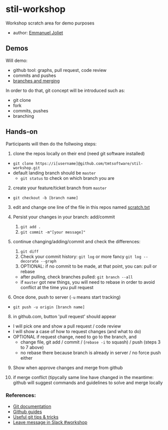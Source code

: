 # stil-workshop
Workshop scratch area for demo purposes

* author: [Emmanuel Joliet](ejoliet@ipac.caltech.edu)

## Demos

Will demo:

* github tool: graphs, pull request, code review
* commits and pushes
* [branches and merging](https://www.atlassian.com/git/tutorials/using-branches)

In order to do that, git concept will be introduced such as:

* git clone
* fork
* commits, pushes
* branching

## Hands-on

Participants will then do the follwoing steps:

1. clone the repos locally on their end (need git software installed)
  * `git clone https://i[username]@github.com/tmtsoftware/stil-workshop.git`   
  * default landing branch should be `master`
    * `git status` to check on which branch you are

2. create your feature/ticket branch from `master` 
  * `git checkout -b [branch name]`
3. edit and change one line of the file in this repos named [scratch.txt](scratch.txt)
4. Persist your changes in your branch: add/commit
   1. `git add .`
   2. `git commit -m"[your message]"`
5. continue changing/adding/commit and check the differences:
   1. `git diff`
   2. Check your commit history: `git log` or more fancy `git log --decorate --graph`
   3. OPTIONAL: if no commit to be made, at that point, you can: pull or rebase
     * after pulling, check branches pulled: `git branch --all`
     * if `master` got new things, you will need to rebase in order to avoid conflict at the time you pull request

7. Once done, push to server (`-u` means start tracking)
  * `git push -u origin [branch name]`

8. in github.com, button 'pull request' should appear
  * I will pick one and show a pull request / code review
  * I will show a case of how to request changes (and what to do)
  * OPTIONAL if request change, need to go to the branch, and
    * change file, git add / commit / (`rebase -i` to squash) / push (steps 3 to 7 above)
    * no rebase there because branch is already in server / no force push either

9. Show when approve changes and merge from github

10. if merge conflict (tipycally same line have changed in the meantime: github will suggest commands and guidelines to solve and merge locally

### References:

* [Git documentation](https://git-scm.com/docs)
* [Github guides](https://guides.github.com)
* [Useful git tips & tricks](https://git-scm.com/book/en/v1/Git-Basics-Tips-and-Tricks)
* [Leave message in Slack #workshop](https://tmt-stil.slack.com/messages/C4JV40FRD)

